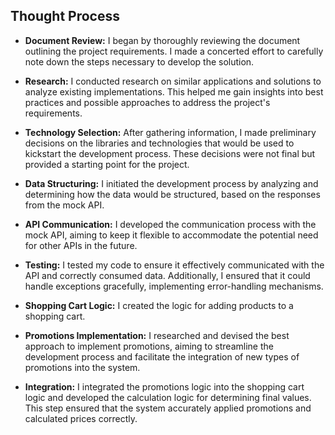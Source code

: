 ## Thought Process

- **Document Review:** I began by thoroughly reviewing the document outlining the project requirements. I made a concerted effort to carefully note down the steps necessary to develop the solution.

- **Research:** I conducted research on similar applications and solutions to analyze existing implementations. This helped me gain insights into best practices and possible approaches to address the project's requirements.

- **Technology Selection:** After gathering information, I made preliminary decisions on the libraries and technologies that would be used to kickstart the development process. These decisions were not final but provided a starting point for the project.

- **Data Structuring:** I initiated the development process by analyzing and determining how the data would be structured, based on the responses from the mock API. 

- **API Communication:** I developed the communication process with the mock API, aiming to keep it flexible to accommodate the potential need for other APIs in the future. 

- **Testing:** I tested my code to ensure it effectively communicated with the API and correctly consumed data. Additionally, I ensured that it could handle exceptions gracefully, implementing error-handling mechanisms.

- **Shopping Cart Logic:** I created the logic for adding products to a shopping cart.

- **Promotions Implementation:** I researched and devised the best approach to implement promotions, aiming to streamline the development process and facilitate the integration of new types of promotions into the system.

- **Integration:** I integrated the promotions logic into the shopping cart logic and developed the calculation logic for determining final values. This step ensured that the system accurately applied promotions and calculated prices correctly.
